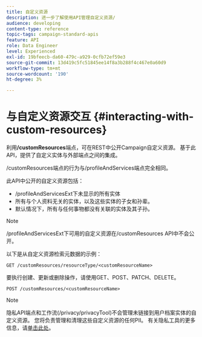 ```yaml
---
title: 自定义资源
description: 进一步了解使用API管理自定义资源/
audience: developing
content-type: reference
topic-tags: campaign-standard-apis
feature: API
role: Data Engineer
level: Experienced
exl-id: 19bfeecb-da60-479c-a929-0cfb72ef59e3
source-git-commit: 13d419c5fc51845ee14f8a3b288f4c467e0a60d9
workflow-type: tm+mt
source-wordcount: '190'
ht-degree: 3%

---
```


# 与自定义资源交互 {#interacting-with-custom-resources}

利用&#x200B;**/customResources**&#x200B;端点，可在REST中公开Campaign自定义资源。 基于此API，提供了自定义实体与外部端点之间的集成。

/customResources端点的行为与/profileAndServices端点完全相同。

此API中公开的自定义资源包括：

* /profileAndServicesExt下未显示的所有实体
* 所有与个人资料无关的实体，以及这些实体的子女和孙辈。
* 默认情况下，所有与任何事物都没有关联的实体及其子孙。

>[!NOTE]
>/profileAndServicesExt下可用的自定义资源在/customResources API中不会公开。


以下是从自定义资源检索元数据的示例：

```
GET /customResources/resourceType/<customResourceName>
```

要执行创建、更新或删除操作，请使用GET、POST、PATCH、DELETE。

```
POST /customResources/<customResourceName>
```

>[!NOTE]
>隐私API端点和工作流(/privacy/privacyTool)不会管理未链接到用户档案实体的自定义资源。
>您将负责管理和清理这些自定义资源的任何PII。 有关隐私工具的更多信息，请[单击此处](../../api/using/creating-a-privacy-request.md)。
